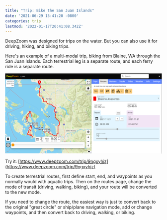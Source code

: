 ```yaml
---
title: "Trip: Bike the San Juan Islands"
date: '2021-06-29 15:41:20 -0800'
categories: trip
lastmod: '2022-01-17T20:41:08.342Z'
---
```


DeepZoom was designed for trips on the water.  But you can also use it for
driving, hiking, and biking trips.

Here's an example of a multi-modal trip, biking from Blaine, WA through the 
San Juan Islands.  Each terrestrial leg is a separate route, and each ferry ride is a separate route.

[![](/assets/images/trip-bike.png)](https://www.deepzoom.com/trip/9ngxyhjz)

Try it: [https://www.deepzoom.com/trip/9ngxyhjz](https://www.deepzoom.com/trip/9ngxyhjz)

To create terrestrial routes, first define start, end, and waypoints as you normally would with 
aquatic trips.  Then on the routes page, change the mode of transit (driving, walking, biking),
and your route will be converted to the new mode.

If you need to change the route, the easiest way is just to convert back to the original "great circle" or 
ship/plane navigation mode, add or change waypoints, and then convert back to driving, walking, or biking.







